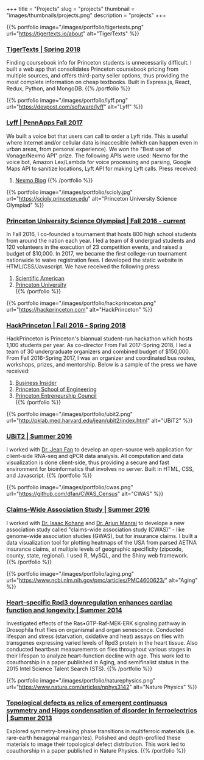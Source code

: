 +++
title = "Projects"
slug = "projects"
thumbnail = "images/thumbnails/projects.png"
description = "projects"
+++

{{% portfolio image="/images/portfolio/tigertexts.png" url="https://tigertexts.io/about" alt="TigerTexts" %}}
### [TigerTexts | Spring 2018](https://tigertexts.io/about)
Finding coursebook info for Princeton students is unnecessarily difficult. I built a web app that consolidates Princeton coursebook pricing from multiple sources, and offers third-party seller options, thus providing the most complete information on cheap textbooks. Built in Express.js, React, Redux, Python, and MongoDB.
{{% /portfolio %}}

{{% portfolio image="/images/portfolio/lyff.png" url="https://devpost.com/software/lyff" alt="Lyff" %}}
### [Lyff | PennApps Fall 2017](https://devpost.com/software/lyff)
We built a voice bot that users can call to order a Lyft ride. This is useful where Internet and/or cellular data is inaccesible (which can happen even in urban areas, from personal experience). We won the "Best use of Vonage/Nexmo API" prize. The following APIs were used: Nexmo for the voice bot, Amazon Lex/Lambda for voice processing and parsing, Google Maps API to sanitize locations, Lyft API for making Lyft calls. Press received:  
1. [Nexmo Blog](https://www.nexmo.com/blog/2018/01/11/princeton-coders-lyft-nexmo-apis/)
{{% /portfolio %}}

{{% portfolio image="/images/portfolio/scioly.jpg" url="https://scioly.princeton.edu" alt="Princeton University Science Olympiad" %}}
### [Princeton University Science Olympiad | Fall 2016 - current](https://scioly.princeton.edu)
In Fall 2016, I co-founded a tournament that hosts 800 high school students from around the nation each year. I led a team of 8 undergrad students and 120 volunteers in the execution of 23 competition events, and raised a budget of $10,000. In 2017, we became the first college-run tournament nationwide to waive registration fees. I developed the static website in HTML/CSS/Javascript.
We have received the following press:  
1. [Scientific American](https://blogs.scientificamerican.com/budding-scientist/when-former-competitors-get-to-design-tournaments-of-their-own/)  
2. [Princeton University](https://www.princeton.edu/news/2018/02/26/science-olympiad-tournament-hosts-800-high-school-students-across-us)  
{{% /portfolio %}}

{{% portfolio image="/images/portfolio/hackprinceton.png" url="https://hackprinceton.com" alt="HackPrinceton" %}}
### [HackPrinceton | Fall 2016 - Spring 2018](https://hackprinceton.com)
HackPrinceton is Princeton's biannual student-run hackathon which hosts 1,100 students per year. As co-director From Fall 2017-Spring 2018, I led a team of 30 undergraduate organizers and combined budget of $150,000.
From Fall 2016-Spring 2017, I was an organizer and coordinated bus routes, workshops, prizes, and mentorship. Below is a sample of the press we have received:  
1. [Business Insider](https://www.businessinsider.com/students-solve-facebooks-fake-news-problem-in-36-hours-2016-11)  
2. [Princeton School of Engineering](https://engineering.princeton.edu/news/2018/04/18/teams-code-new-ideas-hackprinceton)  
3. [Princeton Entreneurship Council](https://entrepreneurs.princeton.edu/news/weekly-profile-wednesday-david-fan-19)  
{{% /portfolio %}}

{{% portfolio image="/images/portfolio/ubit2.png" url="http://pklab.med.harvard.edu/jean/ubit2/index.html" alt="UBiT2" %}}
### [UBiT2 | Summer 2016](http://pklab.med.harvard.edu/jean/ubit2/index.html)
I worked with [Dr. Jean Fan](https://jef.works/) to develop an open-source web application for client-side RNA-seq and qPCR data analysis. All computation and data visualization is done client-side, thus providing a secure and fast environment for bioinformatics that involves no server. Built in HTML, CSS, and Javascript.
{{% /portfolio %}}

{{% portfolio image="/images/portfolio/cwas.png" url="https://github.com/dfan/CWAS_Census" alt="CWAS" %}}
### [Claims-Wide Association Study | Summer 2016](https://github.com/dfan/CWAS_Census)
I worked with [Dr. Isaac Kohane](http://dbmi.hms.harvard.edu/person/faculty/zak-kohane) and [Dr. Arjun Manrai](https://scholar.google.com/citations?user=uzzY6UAAAAAJ&hl=en) to develope a new association study called "claims-wide association study (CWAS)" - like genome-wide association studies (GWAS), but for insurance claims. I built a data visualization tool for plotting heatmaps of the USA from parsed AETNA insurance claims, at multiple levels of geographic specificity (zipcode, county, state, regional). I used R, MySQL, and the Shiny web framework.
{{% /portfolio %}}

{{% portfolio image="/images/portfolio/aging.png" url="https://www.ncbi.nlm.nih.gov/pmc/articles/PMC4600623/" alt="Aging" %}}
### [Heart-specific Rpd3 downregulation enhances cardiac function and longevity | Summer 2014](https://www.ncbi.nlm.nih.gov/pmc/articles/PMC4600623/)
Investigated effects of the Ras•GTP-Raf-MEK-ERK signaling pathway in Drosophila fruit flies on organismal and organ senescence. Conducted lifespan and stress (starvation, oxidative and heat) assays on flies with transgenes expressing varied levels of Rpd3 protein in the heart tissue. Also conducted heartbeat measurements on flies throughout various stages in their lifespan to analyze heart-function decline with age. This work led to coauthorship in a paper published in Aging, and semifinalist status in the 2015 Intel Science Talent Search (STS).
{{% /portfolio %}}

{{% portfolio image="/images/portfolio/naturephysics.png" url="https://www.nature.com/articles/nphys3142" alt="Nature Physics" %}}
### [Topological defects as relics of emergent continuous symmetry and Higgs condensation of disorder in ferroelectrics | Summer 2013](https://www.nature.com/articles/nphys3142)
Explored symmetry-breaking phase transitions in multiferroic materials (i.e. rare-earth hexagonal manganites). Polished and depth-profiled these materials to image their topological defect distribution. This work led to coauthorship in a paper published in Nature Physics.
{{% /portfolio %}}
